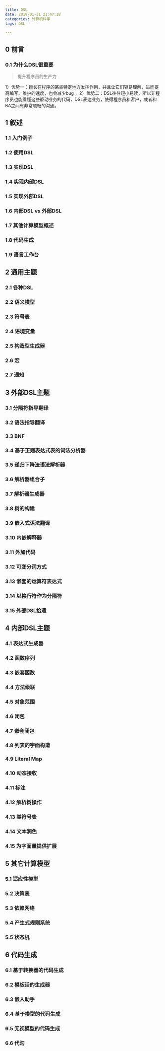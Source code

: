 ```yaml
---
title: DSL
date: 2019-01-31 21:47:18
categories: 计算机科学
tags: DSL

---
```


## 0 前言


### 0.1 为什么DSL很重要


   > 提升程序员的生产力

1）优势一：擅长在程序的某些特定地方发挥作用，并且让它们容易理解，进而提高编写、维护的速度，也会减少bug；
2）优势二：DSL往往短小易读，所以非程序员也能看懂这些驱动业务的代码，DSL表达业务，使得程序员和客户，或者和BA之间有非常顺畅的沟通。



## 1 叙述


### 1.1 入门例子

### 1.2 使用DSL

### 1.3 实现DSL

### 1.4 实现内部DSL


### 1.5 实现外部DSL


### 1.6 内部DSL vs 外部DSL

### 1.7 其他计算模型概述

### 1.8 代码生成


### 1.9 语言工作台


## 2 通用主题

### 2.1 各种DSL

### 2.2 语义模型

### 2.3 符号表


### 2.4 语境变量


### 2.5 构造型生成器


### 2.6 宏


### 2.7 通知


## 3 外部DSL主题

### 3.1 分隔符指导翻译


### 3.2 语法指导翻译


### 3.3 BNF


### 3.4 基于正则表达式表的词法分析器


### 3.5 递归下降法语法解析器


### 3.6 解析器组合子


### 3.7 解析器生成器


### 3.8 树的构建


### 3.9 嵌入式语法翻译


### 3.10 内嵌解释器


### 3.11 外加代码




### 3.12 可变分词方式


### 3.13 嵌套的运算符表达式


### 3.14 以换行符作为分隔符


### 3.15 外部DSL拾遗


## 4 内部DSL主题


### 4.1 表达式生成器


### 4.2 函数序列


### 4.3 嵌套函数


### 4.4 方法级联


### 4.5 对象范围


### 4.6 闭包


### 4.7 嵌套闭包

### 4.8 列表的字面构造


### 4.9 Literal Map

### 4.10 动态接收


### 4.11 标注


### 4.12 解析树操作


### 4.13 类符号表


### 4.14 文本润色


### 4.15 为字面量提供扩展

## 5 其它计算模型


### 5.1 适应性模型


### 5.2 决策表


### 5.3 依赖网络


### 5.4 产生式规则系统


### 5.5 状态机


## 6 代码生成

### 6.1 基于转换器的代码生成


### 6.2 模板话的生成器


### 6.3 嵌入助手


### 6.4 基于模型的代码生成


### 6.5 无视模型的代码生成



### 6.6 代沟
































